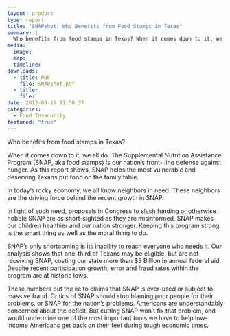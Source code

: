 ```yaml
---
layout: product
type: report
title: "SNAPshot: Who Benefits from Food Stamps in Texas"
summary: |
  Who benefits from food stamps in Texas? When it comes down to it, we all do. The Supplemental Nutrition Assistance Program (SNAP, aka food stamps) is our nation’s front- line defense against hunger.
media:
  image:
  map:
  timeline:
downloads: 
  - title: PDF
    file: SNAPshot.pdf
  - title:
    file: 
date: 2013-08-16 11:50:37
categories: 
  - Food Insecurity
featured: "true"
---
```

Who benefits from food stamps in Texas?

When it comes down to it, we all do. The Supplemental Nutrition Assistance Program (SNAP, aka food stamps) is our nation’s front- line defense against hunger. As this report shows, SNAP helps the most vulnerable and deserving Texans put food on the family table.

In today’s rocky economy, we all know neighbors in need. These neighbors are the driving force behind the recent growth in SNAP.

In light of such need, proposals in Congress to slash funding or otherwise hobble SNAP are as short-sighted as they are misinformed. SNAP makes our children healthier and our nation stronger. Keeping this program strong is the smart thing as well as the moral thing to do.

SNAP’s only shortcoming is its inability to reach everyone who needs it. Our analysis shows that one-third of Texans may be eligible, but are not receiving SNAP, costing our state more than $3 Billion in annual federal aid. Despite recent participation growth, error and fraud rates within the program are at historic lows.

These numbers put the lie to claims that SNAP is over-used or subject to massive fraud. Critics of SNAP should stop blaming poor people for their problems, or SNAP for the nation’s problems. Americans are understandably concerned about the deficit. But cutting SNAP won’t fix that problem, and would undermine one of the most important tools we have to help low-income Americans get back on their feet during tough economic times.